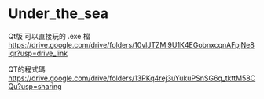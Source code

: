 # Under_the_sea

Qt版 可以直接玩的 .exe 檔  
https://drive.google.com/drive/folders/10vlJTZMi9U1K4EGobnxcqnAFpjNe8iqr?usp=drive_link  

QT的程式碼  
https://drive.google.com/drive/folders/13PKq4rej3uYukuPSnSG6q_tkttM58CQu?usp=sharing
